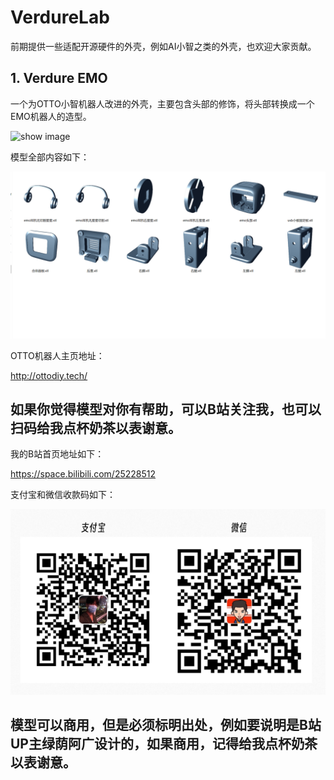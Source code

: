 # VerdureLab
前期提供一些适配开源硬件的外壳，例如AI小智之类的外壳，也欢迎大家贡献。

## 1. Verdure EMO

一个为OTTO小智机器人改进的外壳，主要包含头部的修饰，将头部转换成一个EMO机器人的造型。

![show image](/verdure-emo/images/show-image.png)

模型全部内容如下：

![show image](/verdure-emo/images/model-image.png)

OTTO机器人主页地址：

http://ottodiy.tech/

## 如果你觉得模型对你有帮助，可以B站关注我，也可以扫码给我点杯奶茶以表谢意。

我的B站首页地址如下：

https://space.bilibili.com/25228512

支付宝和微信收款码如下：

![zanzhu](/images/zanzhu.png)

## 模型可以商用，但是必须标明出处，例如要说明是B站UP主绿荫阿广设计的，如果商用，记得给我点杯奶茶以表谢意。





